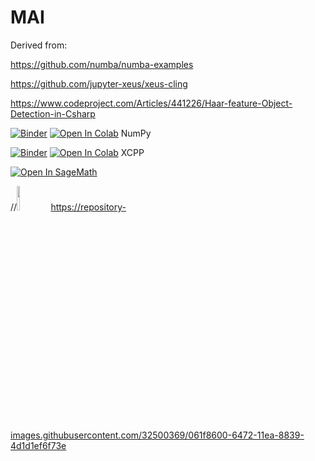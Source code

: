 # MAI

Derived from:

https://github.com/numba/numba-examples

https://github.com/jupyter-xeus/xeus-cling

https://www.codeproject.com/Articles/441226/Haar-feature-Object-Detection-in-Csharp




[![Binder](https://mybinder.org/badge_logo.svg)](https://mybinder.org/v2/gh/metaphoric/MAI/blob/main/notebooks/numpy.ipynb/HEAD)
[![Open In Colab](https://colab.research.google.com/assets/colab-badge.svg)](https://colab.research.google.com/github/metaphoric/MAI/blob/main/notebooks/numpy.ipynb)
NumPy 

[![Binder](https://mybinder.org/badge_logo.svg)](https://mybinder.org/v2/gh/metaphoric/MAI/blob/main/notebooks/xcpp.ipynb/HEAD)
[![Open In Colab](https://colab.research.google.com/assets/colab-badge.svg)](https://colab.research.google.com/github/metaphoric/MAI/blob/main/notebooks/xcpp.ipynb)
XCPP


[![Open In SageMath](https://www.sagemath.org/pix/logo_sagemath+icon_oldstyle.png)](https://cocalc.com/app?anonymous=sagews&utm_source=sagemath.org&utm_medium=landingpage)

//[<IMG src="https://www.sagemath.org/pix/logo_sagemath+icon_oldstyle.png" width="10%" height="10%">](https://cocalc.com/app?anonymous=sagews&utm_source=sagemath.org&utm_medium=landingpage)
https://repository-images.githubusercontent.com/32500369/061f8600-6472-11ea-8839-4d1d1ef6f73e
